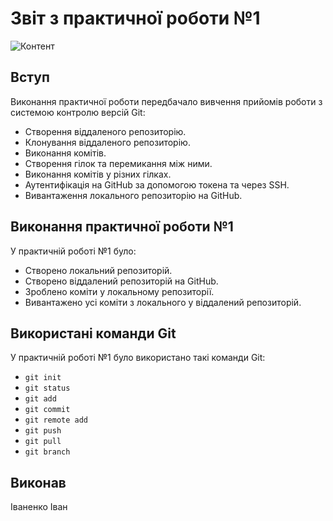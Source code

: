 # Звіт з практичної роботи №1

![Контент](https://media.ztu.edu.ua/wp-content/uploads/2020/02/Group-6-1-1536x465.png)

## Вступ

Виконання практичної роботи передбачало вивчення прийомів роботи з системою контролю версій Git:

- Створення віддаленого репозиторію.
- Клонування віддаленого репозиторію.
- Виконання комітів.
- Створення гілок та перемикання між ними.
- Виконання комітів у різних гілках.
- Аутентифікація на GitHub за допомогою токена та через SSH.
- Вивантаження локального репозиторію на GitHub.

## Виконання практичної роботи №1

У практичній роботі №1 було:

- Створено локальний репозиторій.
- Створено віддалений репозиторій на GitHub.
- Зроблено коміти у локальному репозиторії.
- Вивантажено усі коміти з локального у віддалений репозиторій.

## Використані команди Git

У практичній роботі №1 було використано такі команди Git:

- `git init`
- `git status`
- `git add`
- `git commit`
- `git remote add`
- `git push`
- `git pull`
- `git branch`

## Виконав

Іваненко Іван
